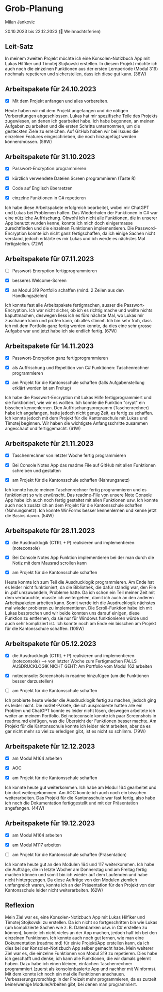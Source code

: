 # Grob-Planung

Milan Jankovic

20.10.2023 bis 22.12.2023 (🎄 Weihnachtsferien)

## Leit-Satz

In meinem zweiten Projekt möchte ich eine Konsolen-Notizbuch App mit Lukas Hilfiker und Timotej Stojkovski erstellen. In diesem Projekt möchte ich auch noch die einzelnen Funktionen aus der ersten Lernperiode (Modul 319) nochmals repetieren und sicherstellen, dass ich diese gut kann. (38W)

## Arbeitspakete für 24.10.2023

- [x] Mit dem Projekt anfangen und alles vorbereiten.

Heute haben wir mit dem Projekt angefangen und die nötigen Vorbereitungen abgeschlossen. Lukas hat mir spezifische Teile des Projekts zugewiesen, an denen ich gearbeitet habe. Ich habe begonnen, an meinen Aufgaben zu arbeiten und die ersten Schritte unternommen, um die gesteckten Ziele zu erreichen. Auf GitHub haben wir bei Issues die einzelnen Features eingeschrieben, die noch hinzugefügt werden können/müssen. (59W)

## Arbeitspakete für 31.10.2023

- [x] Passwort-Encryption programmieren

- [x] kürzlich verwendete Dateien Screen programmieren (Taste R)

- [x] Code auf Englisch übersetzen

- [x] einzelne Funktionen in C# repetieren

Ich habe diese Arbeitspakete erfolgreich bearbeitet, wobei mir ChatGPT und Lukas bei Problemen halfen. Das Wiederholen der Funktionen in C# war eine nützliche Auffrischung. Obwohl ich nicht alle Funktionen, die in unserer App benutzt wurden kenne, konnte ich mich doch einigermasse zurechtfinden und die einzelnen Funktionen implementieren. Die Password-Encryption konnte ich nicht ganz fertigschaffen, da ich einige Sachen nicht verstand, jedoch erklärte es mir Lukas und ich werde es nächstes Mal fertigstellen. (72W)

## Arbeitspakete für 07.11.2023

- [ ] Passwort-Encryption fertigprogrammieren

- [x] besseres Welcome-Screen
      
- [x] an Modul 319 Portfolio schaffen (mind. 2 Zeilen aus den Handlungszielen)

Ich konnte fast alle Arbeitspakete fertigmachen, ausser die Passwort-Encryption. Ich war nicht sicher, ob ich es richtig mache und wollte nichts kaputtmachen, deswegen liess ich es fürs nächste Mal, wo Lukas mir zuschauen kann und prüfen kann, ob alles stimmt. Ich bin sehr froh, dass ich mit dem Portfolio ganz fertig werden konnte, da dies eine sehr grosse Aufgabe war und jetzt habe ich sie endlich fertig. (67W)

## Arbeitspakete für 14.11.2023

- [x] Passwort-Encryption ganz fertigprogrammieren

- [x] als Auffrischung und Repetition von C# Funktionen: Taschenrechner programmieren 
      
- [x] am Projekt für die Kantonsschule schaffen (falls Aufgabenstellung erklärt worden ist am Freitag)

Ich habe die Passwort-Encryption mit Lukas Hilfe fertigprogrammiert und sie funktioniert, wie wir es wollten. Ich konnte die Funktion "crypt" ein bisschen kennenlernen. Den Auffrischungsprogramm (Taschenrechner) habe ich angefangen, hatte jedoch nicht genug Zeit, es fertig zu schaffen. Ich konnte jedoch mit dem Projekt für die Kantonsschule mit Lukas und Timotej beginnen. Wir haben die wichtigste Anfangsschritte zusammen angeschaut und fertiggemacht. (61W)

## Arbeitspakete für 21.11.2023

- [x] Taschenrechner von letzter Woche fertig programmieren

- [x] Bei Console Notes App das readme File auf GitHub mit allen Funktionen schreiben und gestalten

- [x] am Projekt für die Kantonsschule schaffen (Nahrungsnetz)

Ich konnte heute meinen Taschenrechner fertig programmieren und es funktioniert so wie erwünscht. Das readme-File von unsere Note Console App habe ich auch noch fertig gestaltet mit allen Funktionen usw. Ich konnte auch noch zusätzlich an dem Projekt für die Kantonsschule schaffen (Nahrungsnetz). Ich konnte WinForms besser kennenlernen und kenne jetzt die Basics davon. (54W)

## Arbeitspakete für 28.11.2023

- [x] die Ausdrucklogik (CTRL + P) realisieren und implementieren (noteconsole)

- [x] Bei Console Notes App Funktion implementieren bei der man durch die Notiz mit dem Mausrad scrollen kann

- [x] am Projekt für die Kantonsschule schaffen

Heute konnte ich zum Teil die Ausdrucklogik programmieren. Am Ende hat es leider nicht funktioniert, da die Bibliothek, die dafür ständig war, den File in .pdf umzuwandeln, Probleme hatte. Da ich schon ein Teil meiner Zeit mit dem verbrauchte, musste ich weitergehen, damit ich auch an den anderen Arbeitspaketen arbeiten kann. Somit werde ich die Ausdrucklogik nächstes mal wieder probieren zu implementieren. Die Scroll-Funktion habe ich mit Lukas besprochen und wir beide konnten uns darauf einigen, diese Funktion zu entfernen, da sie nur für Windows funktionieren würde und auch sehr kompliziert ist. Ich konnte noch am Ende ein bisschen am Projekt für die Kantonsschule schaffen. (105W)

## Arbeitspakete für 05.12.2023

- [x] die Ausdrucklogik (CTRL + P) realisieren und implementieren (noteconsole) --> von letzter Woche zum Fertigmachen
      FALLS AUSDRUCKLOGIK NICHT GEHT: Am Portfolio vom Modul 162 arbeiten

- [x] noteconsole: Screenshots in readme hinzufügen (um die Funktionen besser darzustellen)

- [ ] am Projekt für die Kantonsschule schaffen

Ich probierte heute wieder die Ausdrucklogik fertig zu machen, jedoch ging es leider nicht. Die nuGet-Pakete, die ich ausprobierte hatten alle ein Problem und ChatGPT konnte es leider nicht lösen, deswegen arbeitete ich weiter an meinem Portfolio. Bei noteconsole konnte ich paar Screenshots in readme.md einfügen, was die Übersicht der Funktionen besser machte. Am Projekt für die Kantonsschule konnte ich leider nicht arbeiten, aber da es gar nicht mehr so viel zu erledigen gibt, ist es nicht so schlimm. (79W)

## Arbeitspakete für 12.12.2023

- [x] am Modul M164 arbeiten

- [x] AOC

- [x] am Projekt für die Kantonsschule schaffen

Ich konnte heute gut weiterkommen. Ich habe am Modul 164 gearbeitet und bin dort weitergekommen. Am AOC konnte ich auch noch ein bisschen weiterarbeiten. Das Projekt für die Kantonsschule war fast fertig, also habe ich noch die Dokumentation fertiggestellt und mit der Präsentation angefangen. (44W)

## Arbeitspakete für 19.12.2023

- [x] am Modul M164 arbeiten

- [x] am Modul M117 arbeiten

- [ ] am Projekt für die Kantonsschule schaffen (Präsentation)

Ich konnte heute gut an den Modulen 164 und 117 weiterkommen. Ich habe die Aufträge, die in letzte Wocher am Donnerstag und am Freitag fertig machen können und somit bin ich wieder auf dem Laufenden und habe nicht hintergezogen. Da diese Aufträge von den Modulen ziemlich umfangreich waren, konnte ich an der Präsentation für den Projekt von der Kantonsschule leider nicht weiterarbeiten. (62W)

## Reflexion

Mein Ziel war es, eine Konsolen-Notizbuch App mit Lukas Hilfiker und Timotej Stojkovski zu erstellen. Da ich nicht so fortgeschritten bin wie Lukas (um komplizierte Sachen wie z. B. Datenbanken usw. in C# erstellen zu können), konnte ich nicht vieles an der App machen, jedoch half ich bei den einzelnen Funktionen. Ich konnte auch noch gut lernen, wie man eine Dokumentation (readme.md) für ein/e Projekt/App erstellen kann, da ich dies bei der Konsolen-Notizbuch App selber gemacht habe.
Mein weiterer Ziel war es, die einzelne Funktionen von Modul 319 zu repetieren. Dies habe ich geschafft und denke, ich kann alle Funktionen, die wir damals gelernt haben. Dazu habe ich einen kleinen, einfachen Taschenrechner programmiert (zuerst als konsolenbasierte App und nachher mit Winforms). Mit dem konnte ich noch ein mal die Funktionen anschauen.
Verbesserungsvorschlag: In der Freizeit mehr programmieren, da es zurzeit keine/wenige Module/Arbeiten gibt, bei denen man programmiert.
